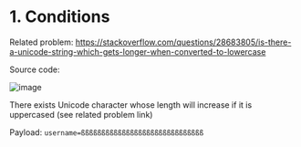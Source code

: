 # 1. Conditions
Related problem: https://stackoverflow.com/questions/28683805/is-there-a-unicode-string-which-gets-longer-when-converted-to-lowercase

Source code:

![image](https://github.com/n0bitaemon/CTF-writeup/assets/103978452/099d1d22-196a-4119-80b9-a36efdb07727)

There exists Unicode character whose length will increase if it is uppercased (see related problem link)

Payload: `username=ßßßßßßßßßßßßßßßßßßßßßßßßßßßßßß`
